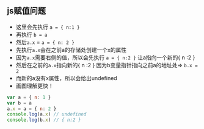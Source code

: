 ## js赋值问题

- 这里会先执行 `a = { n:1 }`
- 再执行 `b = a`
- 然后`a.x` = `a = { n: 2 }`
- 先执行`a.x`会在之前a的存储处创建一个x的属性
- 因为`a.x`需要右侧的值，所以会先执行 `a = { n:2 }` 让a指向一个新的{ n :2 }
- 然后在之前的`a.x`指向新的{ n :2 } 因为b变量指针指向之前a的地址处=> `b.x = 2`
- 而新的a没有x属性，所以会给出undefined
- 画图理解更快！

```js
var a = { n: 1 }
var b = a
a.x = a = { n: 2 }
console.log(a.x) // undefined
console.log(b.x) // { n:2 }
```

